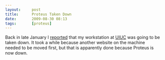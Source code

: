 ```yaml
---
layout:     post
title:      Proteus Taken Down
date:       2009-08-30 08:13
tags:       [proteus]
---
```


Back in late January I
[reported](/2009/01/proteus-is-going-out-of-service/) that my
workstation at [UIUC](http://illinois.edu/) was going to be taken
down. It took a while because another website on the machine needed to
be moved first, but that is apparently done because Proteus is now
down.
